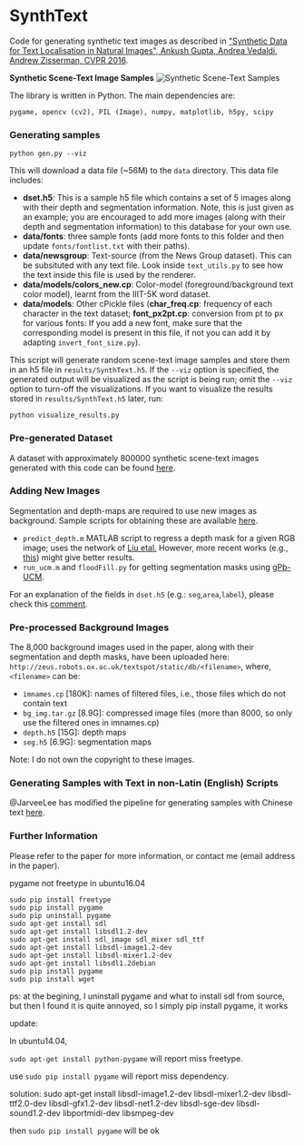 # SynthText
Code for generating synthetic text images as described in ["Synthetic Data for Text Localisation in Natural Images", Ankush Gupta, Andrea Vedaldi, Andrew Zisserman, CVPR 2016](http://www.robots.ox.ac.uk/~vgg/data/scenetext/).


**Synthetic Scene-Text Image Samples**
![Synthetic Scene-Text Samples](samples.png "Synthetic Samples")

The library is written in Python. The main dependencies are:

```
pygame, opencv (cv2), PIL (Image), numpy, matplotlib, h5py, scipy
```

### Generating samples

```
python gen.py --viz
```

This will download a data file (~56M) to the `data` directory. This data file includes:

  - **dset.h5**: This is a sample h5 file which contains a set of 5 images along with their depth and segmentation information. Note, this is just given as an example; you are encouraged to add more images (along with their depth and segmentation information) to this database for your own use.
  - **data/fonts**: three sample fonts (add more fonts to this folder and then update `fonts/fontlist.txt` with their paths).
  - **data/newsgroup**: Text-source (from the News Group dataset). This can be subsituted with any text file. Look inside `text_utils.py` to see how the text inside this file is used by the renderer.
  - **data/models/colors_new.cp**: Color-model (foreground/background text color model), learnt from the IIIT-5K word dataset.
  - **data/models**: Other cPickle files (**char\_freq.cp**: frequency of each character in the text dataset; **font\_px2pt.cp**: conversion from pt to px for various fonts: If you add a new font, make sure that the corresponding model is present in this file, if not you can add it by adapting `invert_font_size.py`).

This script will generate random scene-text image samples and store them in an h5 file in `results/SynthText.h5`. If the `--viz` option is specified, the generated output will be visualized as the script is being run; omit the `--viz` option to turn-off the visualizations. If you want to visualize the results stored in  `results/SynthText.h5` later, run:

```
python visualize_results.py
```
### Pre-generated Dataset
A dataset with approximately 800000 synthetic scene-text images generated with this code can be found [here](http://www.robots.ox.ac.uk/~vgg/data/scenetext/).

### Adding New Images
Segmentation and depth-maps are required to use new images as background. Sample scripts for obtaining these are available [here](https://github.com/ankush-me/SynthText/tree/master/prep_scripts).

* `predict_depth.m` MATLAB script to regress a depth mask for a given RGB image; uses the network of [Liu etal.](https://bitbucket.org/fayao/dcnf-fcsp/) However, more recent works (e.g., [this](https://github.com/iro-cp/FCRN-DepthPrediction)) might give better results.
* `run_ucm.m` and `floodFill.py` for getting segmentation masks using [gPb-UCM](https://github.com/jponttuset/mcg).

For an explanation of the fields in `dset.h5` (e.g.: `seg`,`area`,`label`), please check this [comment](https://github.com/ankush-me/SynthText/issues/5#issuecomment-274490044).

### Pre-processed Background Images
The 8,000 background images used in the paper, along with their segmentation and depth masks, have been uploaded here:
`http://zeus.robots.ox.ac.uk/textspot/static/db/<filename>`, where, `<filename>` can be:

- `imnames.cp` [180K]: names of filtered files, i.e., those files which do not contain text
- `bg_img.tar.gz` [8.9G]: compressed image files (more than 8000, so only use the filtered ones in imnames.cp)
- `depth.h5` [15G]: depth maps
- `seg.h5` [6.9G]: segmentation maps

Note: I do not own the copyright to these images.

### Generating Samples with Text in non-Latin (English) Scripts
@JarveeLee has modified the pipeline for generating samples with Chinese text [here](https://github.com/JarveeLee/SynthText_Chinese_version).

### Further Information
Please refer to the paper for more information, or contact me (email address in the paper).


pygame not freetype in ubuntu16.04

```
sudo pip install freetype
sudo pip install pygame
sudo pip uninstall pygame
sudo apt-get install sdl
sudo apt-get install libsdl1.2-dev
sudo apt-get install sdl_image sdl_mixer sdl_ttf
sudo apt-get install libsdl-image1.2-dev
sudo apt-get install libsdl-mixer1.2-dev
sudo apt-get install libsdl1.2debian
sudo pip install pygame
sudo pip install wget
```

ps: at the begining, I uninstall pygame and what to install sdl from source, but then I found it is quite annoyed, so I simply pip install pygame, it works

update:

In ubuntu14.04,

`sudo apt-get install python-pygame` will report miss freetype. 

use `sudo pip install pygame` will report miss dependency.

solution: sudo apt-get install libsdl-image1.2-dev libsdl-mixer1.2-dev libsdl-ttf2.0-dev libsdl-gfx1.2-dev libsdl-net1.2-dev libsdl-sge-dev libsdl-sound1.2-dev libportmidi-dev libsmpeg-dev

then `sudo pip install pygame` will be ok


